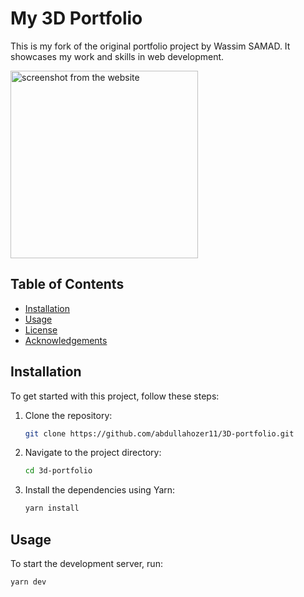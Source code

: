 # My 3D Portfolio

This is my fork of the original portfolio project by Wassim SAMAD. It showcases my work and skills in web development.

<a href="https://apojean.space"><img src="https://i.ibb.co/k0P9bXx/apojean-space.webp" alt="screenshot from the website" width="300px"></a>

## Table of Contents

- [Installation](#installation)
- [Usage](#usage)
- [License](#license)
- [Acknowledgements](#acknowledgements)

## Installation

To get started with this project, follow these steps:

1. Clone the repository:

    ```bash
    git clone https://github.com/abdullahozer11/3D-portfolio.git
    ```

2. Navigate to the project directory:

    ```bash
    cd 3d-portfolio
    ```

3. Install the dependencies using Yarn:

    ```bash
    yarn install
    ```

## Usage

To start the development server, run:

```bash
yarn dev
```
